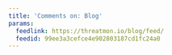 ```yaml
---
title: 'Comments on: Blog'
params:
  feedlink: https://threatmon.io/blog/feed/
  feedid: 99ee3a3cefce4e902803187cd1fc24a0
---
```

